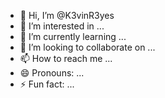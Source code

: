 - 👋 Hi, I’m @K3vinR3yes
- 👀 I’m interested in ...
- 🌱 I’m currently learning ...
- 💞️ I’m looking to collaborate on ...
- 📫 How to reach me ...
- 😄 Pronouns: ...
- ⚡ Fun fact: ...

<!---
K3vinR3yes/K3vinR3yes is a ✨ special ✨ repository because its `README.md` (this file) appears on your GitHub profile.
You can click the Preview link to take a look at your changes.
--->
